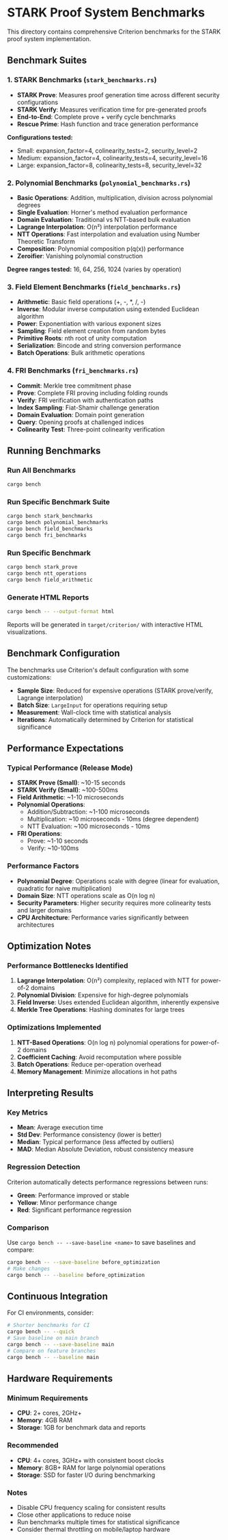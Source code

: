 # STARK Proof System Benchmarks

This directory contains comprehensive Criterion benchmarks for the STARK proof system implementation.

## Benchmark Suites

### 1. STARK Benchmarks (`stark_benchmarks.rs`)
- **STARK Prove**: Measures proof generation time across different security configurations
- **STARK Verify**: Measures verification time for pre-generated proofs  
- **End-to-End**: Complete prove + verify cycle benchmarks
- **Rescue Prime**: Hash function and trace generation performance

**Configurations tested:**
- Small: expansion_factor=4, colinearity_tests=2, security_level=2
- Medium: expansion_factor=4, colinearity_tests=4, security_level=16  
- Large: expansion_factor=8, colinearity_tests=8, security_level=32

### 2. Polynomial Benchmarks (`polynomial_benchmarks.rs`)
- **Basic Operations**: Addition, multiplication, division across polynomial degrees
- **Single Evaluation**: Horner's method evaluation performance
- **Domain Evaluation**: Traditional vs NTT-based bulk evaluation
- **Lagrange Interpolation**: O(n²) interpolation performance
- **NTT Operations**: Fast interpolation and evaluation using Number Theoretic Transform
- **Composition**: Polynomial composition p(q(x)) performance
- **Zeroifier**: Vanishing polynomial construction

**Degree ranges tested:** 16, 64, 256, 1024 (varies by operation)

### 3. Field Element Benchmarks (`field_benchmarks.rs`)
- **Arithmetic**: Basic field operations (+, -, *, /, -)
- **Inverse**: Modular inverse computation using extended Euclidean algorithm
- **Power**: Exponentiation with various exponent sizes
- **Sampling**: Field element creation from random bytes
- **Primitive Roots**: nth root of unity computation
- **Serialization**: Bincode and string conversion performance
- **Batch Operations**: Bulk arithmetic operations

### 4. FRI Benchmarks (`fri_benchmarks.rs`)
- **Commit**: Merkle tree commitment phase
- **Prove**: Complete FRI proving including folding rounds
- **Verify**: FRI verification with authentication paths
- **Index Sampling**: Fiat-Shamir challenge generation
- **Domain Evaluation**: Domain point generation
- **Query**: Opening proofs at challenged indices
- **Colinearity Test**: Three-point colinearity verification

## Running Benchmarks

### Run All Benchmarks
```bash
cargo bench
```

### Run Specific Benchmark Suite
```bash
cargo bench stark_benchmarks
cargo bench polynomial_benchmarks
cargo bench field_benchmarks
cargo bench fri_benchmarks
```

### Run Specific Benchmark
```bash
cargo bench stark_prove
cargo bench ntt_operations
cargo bench field_arithmetic
```

### Generate HTML Reports
```bash
cargo bench -- --output-format html
```

Reports will be generated in `target/criterion/` with interactive HTML visualizations.

## Benchmark Configuration

The benchmarks use Criterion's default configuration with some customizations:

- **Sample Size**: Reduced for expensive operations (STARK prove/verify, Lagrange interpolation)
- **Batch Size**: `LargeInput` for operations requiring setup
- **Measurement**: Wall-clock time with statistical analysis
- **Iterations**: Automatically determined by Criterion for statistical significance

## Performance Expectations

### Typical Performance (Release Mode)
- **STARK Prove (Small)**: ~10-15 seconds
- **STARK Verify (Small)**: ~100-500ms  
- **Field Arithmetic**: ~1-10 microseconds
- **Polynomial Operations**: 
  - Addition/Subtraction: ~1-100 microseconds
  - Multiplication: ~10 microseconds - 10ms (degree dependent)
  - NTT Evaluation: ~100 microseconds - 10ms
- **FRI Operations**:
  - Prove: ~1-10 seconds
  - Verify: ~10-100ms

### Performance Factors
- **Polynomial Degree**: Operations scale with degree (linear for evaluation, quadratic for naive multiplication)
- **Domain Size**: NTT operations scale as O(n log n)
- **Security Parameters**: Higher security requires more colinearity tests and larger domains
- **CPU Architecture**: Performance varies significantly between architectures

## Optimization Notes

### Performance Bottlenecks Identified
1. **Lagrange Interpolation**: O(n²) complexity, replaced with NTT for power-of-2 domains
2. **Polynomial Division**: Expensive for high-degree polynomials
3. **Field Inverse**: Uses extended Euclidean algorithm, inherently expensive
4. **Merkle Tree Operations**: Hashing dominates for large trees

### Optimizations Implemented
1. **NTT-Based Operations**: O(n log n) polynomial operations for power-of-2 domains
2. **Coefficient Caching**: Avoid recomputation where possible
3. **Batch Operations**: Reduce per-operation overhead
4. **Memory Management**: Minimize allocations in hot paths

## Interpreting Results

### Key Metrics
- **Mean**: Average execution time
- **Std Dev**: Performance consistency (lower is better)
- **Median**: Typical performance (less affected by outliers)
- **MAD**: Median Absolute Deviation, robust consistency measure

### Regression Detection
Criterion automatically detects performance regressions between runs:
- **Green**: Performance improved or stable
- **Yellow**: Minor performance change
- **Red**: Significant performance regression

### Comparison
Use `cargo bench -- --save-baseline <name>` to save baselines and compare:
```bash
cargo bench -- --save-baseline before_optimization
# Make changes
cargo bench -- --baseline before_optimization
```

## Continuous Integration

For CI environments, consider:
```bash
# Shorter benchmarks for CI
cargo bench -- --quick
# Save baseline on main branch
cargo bench -- --save-baseline main
# Compare on feature branches  
cargo bench -- --baseline main
```

## Hardware Requirements

### Minimum Requirements
- **CPU**: 2+ cores, 2GHz+
- **Memory**: 4GB RAM
- **Storage**: 1GB for benchmark data and reports

### Recommended
- **CPU**: 4+ cores, 3GHz+ with consistent boost clocks
- **Memory**: 8GB+ RAM for large polynomial operations
- **Storage**: SSD for faster I/O during benchmarking

### Notes
- Disable CPU frequency scaling for consistent results
- Close other applications to reduce noise
- Run benchmarks multiple times for statistical significance
- Consider thermal throttling on mobile/laptop hardware